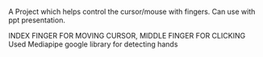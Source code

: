 A Project which helps control the cursor/mouse with fingers.
Can use with ppt presentation.

INDEX FINGER FOR MOVING CURSOR, MIDDLE FINGER FOR CLICKING
Used Mediapipe google library for detecting hands

